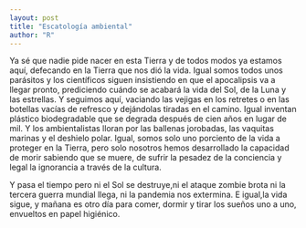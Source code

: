 ```yaml
---
layout: post
title: "Escatología ambiental"
author: "R"
---
```


Ya sé que nadie pide nacer en esta Tierra y de todos modos ya estamos aquí, defecando en la Tierra que nos dió la vida. Igual somos todos unos parásitos y los científicos siguen insistiendo en que el apocalipsis va a llegar pronto, prediciendo cuándo se acabará la vida del Sol, de la Luna y las estrellas. Y seguimos aquí, vaciando las vejigas en los retretes o en las botellas vacías de refresco y dejándolas tiradas en el camino. Igual inventan plástico biodegradable que se degrada después de cien años en lugar de mil. Y los ambientalistas lloran por las ballenas jorobadas, las vaquitas marinas y el deshielo polar. Igual, somos solo uno porciento de la vida a proteger en la Tierra, pero solo nosotros hemos desarrollado la capacidad de morir sabiendo que se muere, de sufrir la pesadez de la conciencia y legal la ignorancia a través de la cultura. 

Y pasa el tiempo pero ni el Sol se destruye,ni el ataque zombie brota ni la tercera guerra mundial llega, ni la pandemia nos extermina. E igual,la vida sigue, y mañana es otro día para comer, dormir y tirar los sueños uno a uno, envueltos en papel higiénico.
